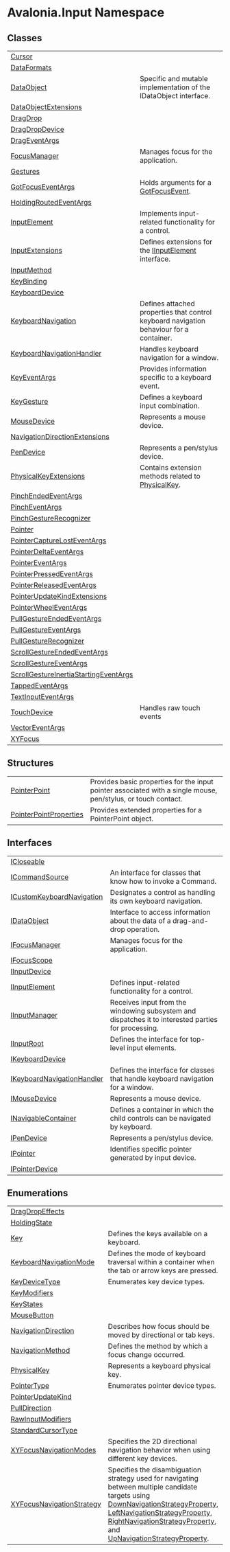 # Avalonia.Input Namespace






## Classes
<table>
<tr>
<td><a href="T_Avalonia_Input_Cursor">Cursor</a></td>
<td> </td>
</tr>
<tr>
<td><a href="T_Avalonia_Input_DataFormats">DataFormats</a></td>
<td> </td>
</tr>
<tr>
<td><a href="T_Avalonia_Input_DataObject">DataObject</a></td>
<td>Specific and mutable implementation of the IDataObject interface.</td>
</tr>
<tr>
<td><a href="T_Avalonia_Input_DataObjectExtensions">DataObjectExtensions</a></td>
<td> </td>
</tr>
<tr>
<td><a href="T_Avalonia_Input_DragDrop">DragDrop</a></td>
<td> </td>
</tr>
<tr>
<td><a href="T_Avalonia_Input_DragDropDevice">DragDropDevice</a></td>
<td> </td>
</tr>
<tr>
<td><a href="T_Avalonia_Input_DragEventArgs">DragEventArgs</a></td>
<td> </td>
</tr>
<tr>
<td><a href="T_Avalonia_Input_FocusManager">FocusManager</a></td>
<td>Manages focus for the application.</td>
</tr>
<tr>
<td><a href="T_Avalonia_Input_Gestures">Gestures</a></td>
<td> </td>
</tr>
<tr>
<td><a href="T_Avalonia_Input_GotFocusEventArgs">GotFocusEventArgs</a></td>
<td>Holds arguments for a <a href="F_Avalonia_Input_InputElement_GotFocusEvent">GotFocusEvent</a>.</td>
</tr>
<tr>
<td><a href="T_Avalonia_Input_HoldingRoutedEventArgs">HoldingRoutedEventArgs</a></td>
<td> </td>
</tr>
<tr>
<td><a href="T_Avalonia_Input_InputElement">InputElement</a></td>
<td>Implements input-related functionality for a control.</td>
</tr>
<tr>
<td><a href="T_Avalonia_Input_InputExtensions">InputExtensions</a></td>
<td>Defines extensions for the <a href="T_Avalonia_Input_IInputElement">IInputElement</a> interface.</td>
</tr>
<tr>
<td><a href="T_Avalonia_Input_InputMethod">InputMethod</a></td>
<td> </td>
</tr>
<tr>
<td><a href="T_Avalonia_Input_KeyBinding">KeyBinding</a></td>
<td> </td>
</tr>
<tr>
<td><a href="T_Avalonia_Input_KeyboardDevice">KeyboardDevice</a></td>
<td> </td>
</tr>
<tr>
<td><a href="T_Avalonia_Input_KeyboardNavigation">KeyboardNavigation</a></td>
<td>Defines attached properties that control keyboard navigation behaviour for a container.</td>
</tr>
<tr>
<td><a href="T_Avalonia_Input_KeyboardNavigationHandler">KeyboardNavigationHandler</a></td>
<td>Handles keyboard navigation for a window.</td>
</tr>
<tr>
<td><a href="T_Avalonia_Input_KeyEventArgs">KeyEventArgs</a></td>
<td>Provides information specific to a keyboard event.</td>
</tr>
<tr>
<td><a href="T_Avalonia_Input_KeyGesture">KeyGesture</a></td>
<td>Defines a keyboard input combination.</td>
</tr>
<tr>
<td><a href="T_Avalonia_Input_MouseDevice">MouseDevice</a></td>
<td>Represents a mouse device.</td>
</tr>
<tr>
<td><a href="T_Avalonia_Input_NavigationDirectionExtensions">NavigationDirectionExtensions</a></td>
<td> </td>
</tr>
<tr>
<td><a href="T_Avalonia_Input_PenDevice">PenDevice</a></td>
<td>Represents a pen/stylus device.</td>
</tr>
<tr>
<td><a href="T_Avalonia_Input_PhysicalKeyExtensions">PhysicalKeyExtensions</a></td>
<td>Contains extension methods related to <a href="T_Avalonia_Input_PhysicalKey">PhysicalKey</a>.</td>
</tr>
<tr>
<td><a href="T_Avalonia_Input_PinchEndedEventArgs">PinchEndedEventArgs</a></td>
<td> </td>
</tr>
<tr>
<td><a href="T_Avalonia_Input_PinchEventArgs">PinchEventArgs</a></td>
<td> </td>
</tr>
<tr>
<td><a href="T_Avalonia_Input_PinchGestureRecognizer">PinchGestureRecognizer</a></td>
<td> </td>
</tr>
<tr>
<td><a href="T_Avalonia_Input_Pointer">Pointer</a></td>
<td> </td>
</tr>
<tr>
<td><a href="T_Avalonia_Input_PointerCaptureLostEventArgs">PointerCaptureLostEventArgs</a></td>
<td> </td>
</tr>
<tr>
<td><a href="T_Avalonia_Input_PointerDeltaEventArgs">PointerDeltaEventArgs</a></td>
<td> </td>
</tr>
<tr>
<td><a href="T_Avalonia_Input_PointerEventArgs">PointerEventArgs</a></td>
<td> </td>
</tr>
<tr>
<td><a href="T_Avalonia_Input_PointerPressedEventArgs">PointerPressedEventArgs</a></td>
<td> </td>
</tr>
<tr>
<td><a href="T_Avalonia_Input_PointerReleasedEventArgs">PointerReleasedEventArgs</a></td>
<td> </td>
</tr>
<tr>
<td><a href="T_Avalonia_Input_PointerUpdateKindExtensions">PointerUpdateKindExtensions</a></td>
<td> </td>
</tr>
<tr>
<td><a href="T_Avalonia_Input_PointerWheelEventArgs">PointerWheelEventArgs</a></td>
<td> </td>
</tr>
<tr>
<td><a href="T_Avalonia_Input_PullGestureEndedEventArgs">PullGestureEndedEventArgs</a></td>
<td> </td>
</tr>
<tr>
<td><a href="T_Avalonia_Input_PullGestureEventArgs">PullGestureEventArgs</a></td>
<td> </td>
</tr>
<tr>
<td><a href="T_Avalonia_Input_PullGestureRecognizer">PullGestureRecognizer</a></td>
<td> </td>
</tr>
<tr>
<td><a href="T_Avalonia_Input_ScrollGestureEndedEventArgs">ScrollGestureEndedEventArgs</a></td>
<td> </td>
</tr>
<tr>
<td><a href="T_Avalonia_Input_ScrollGestureEventArgs">ScrollGestureEventArgs</a></td>
<td> </td>
</tr>
<tr>
<td><a href="T_Avalonia_Input_ScrollGestureInertiaStartingEventArgs">ScrollGestureInertiaStartingEventArgs</a></td>
<td> </td>
</tr>
<tr>
<td><a href="T_Avalonia_Input_TappedEventArgs">TappedEventArgs</a></td>
<td> </td>
</tr>
<tr>
<td><a href="T_Avalonia_Input_TextInputEventArgs">TextInputEventArgs</a></td>
<td> </td>
</tr>
<tr>
<td><a href="T_Avalonia_Input_TouchDevice">TouchDevice</a></td>
<td>Handles raw touch events</td>
</tr>
<tr>
<td><a href="T_Avalonia_Input_VectorEventArgs">VectorEventArgs</a></td>
<td> </td>
</tr>
<tr>
<td><a href="T_Avalonia_Input_XYFocus">XYFocus</a></td>
<td> </td>
</tr>
</table>

## Structures
<table>
<tr>
<td><a href="T_Avalonia_Input_PointerPoint">PointerPoint</a></td>
<td>Provides basic properties for the input pointer associated with a single mouse, pen/stylus, or touch contact.</td>
</tr>
<tr>
<td><a href="T_Avalonia_Input_PointerPointProperties">PointerPointProperties</a></td>
<td>Provides extended properties for a PointerPoint object.</td>
</tr>
</table>

## Interfaces
<table>
<tr>
<td><a href="T_Avalonia_Input_ICloseable">ICloseable</a></td>
<td> </td>
</tr>
<tr>
<td><a href="T_Avalonia_Input_ICommandSource">ICommandSource</a></td>
<td>An interface for classes that know how to invoke a Command.</td>
</tr>
<tr>
<td><a href="T_Avalonia_Input_ICustomKeyboardNavigation">ICustomKeyboardNavigation</a></td>
<td>Designates a control as handling its own keyboard navigation.</td>
</tr>
<tr>
<td><a href="T_Avalonia_Input_IDataObject">IDataObject</a></td>
<td>Interface to access information about the data of a drag-and-drop operation.</td>
</tr>
<tr>
<td><a href="T_Avalonia_Input_IFocusManager">IFocusManager</a></td>
<td>Manages focus for the application.</td>
</tr>
<tr>
<td><a href="T_Avalonia_Input_IFocusScope">IFocusScope</a></td>
<td> </td>
</tr>
<tr>
<td><a href="T_Avalonia_Input_IInputDevice">IInputDevice</a></td>
<td> </td>
</tr>
<tr>
<td><a href="T_Avalonia_Input_IInputElement">IInputElement</a></td>
<td>Defines input-related functionality for a control.</td>
</tr>
<tr>
<td><a href="T_Avalonia_Input_IInputManager">IInputManager</a></td>
<td>Receives input from the windowing subsystem and dispatches it to interested parties for processing.</td>
</tr>
<tr>
<td><a href="T_Avalonia_Input_IInputRoot">IInputRoot</a></td>
<td>Defines the interface for top-level input elements.</td>
</tr>
<tr>
<td><a href="T_Avalonia_Input_IKeyboardDevice">IKeyboardDevice</a></td>
<td> </td>
</tr>
<tr>
<td><a href="T_Avalonia_Input_IKeyboardNavigationHandler">IKeyboardNavigationHandler</a></td>
<td>Defines the interface for classes that handle keyboard navigation for a window.</td>
</tr>
<tr>
<td><a href="T_Avalonia_Input_IMouseDevice">IMouseDevice</a></td>
<td>Represents a mouse device.</td>
</tr>
<tr>
<td><a href="T_Avalonia_Input_INavigableContainer">INavigableContainer</a></td>
<td>Defines a container in which the child controls can be navigated by keyboard.</td>
</tr>
<tr>
<td><a href="T_Avalonia_Input_IPenDevice">IPenDevice</a></td>
<td>Represents a pen/stylus device.</td>
</tr>
<tr>
<td><a href="T_Avalonia_Input_IPointer">IPointer</a></td>
<td>Identifies specific pointer generated by input device.</td>
</tr>
<tr>
<td><a href="T_Avalonia_Input_IPointerDevice">IPointerDevice</a></td>
<td> </td>
</tr>
</table>

## Enumerations
<table>
<tr>
<td><a href="T_Avalonia_Input_DragDropEffects">DragDropEffects</a></td>
<td> </td>
</tr>
<tr>
<td><a href="T_Avalonia_Input_HoldingState">HoldingState</a></td>
<td> </td>
</tr>
<tr>
<td><a href="T_Avalonia_Input_Key">Key</a></td>
<td>Defines the keys available on a keyboard.</td>
</tr>
<tr>
<td><a href="T_Avalonia_Input_KeyboardNavigationMode">KeyboardNavigationMode</a></td>
<td>Defines the mode of keyboard traversal within a container when the tab or arrow keys are pressed.</td>
</tr>
<tr>
<td><a href="T_Avalonia_Input_KeyDeviceType">KeyDeviceType</a></td>
<td>Enumerates key device types.</td>
</tr>
<tr>
<td><a href="T_Avalonia_Input_KeyModifiers">KeyModifiers</a></td>
<td> </td>
</tr>
<tr>
<td><a href="T_Avalonia_Input_KeyStates">KeyStates</a></td>
<td> </td>
</tr>
<tr>
<td><a href="T_Avalonia_Input_MouseButton">MouseButton</a></td>
<td> </td>
</tr>
<tr>
<td><a href="T_Avalonia_Input_NavigationDirection">NavigationDirection</a></td>
<td>Describes how focus should be moved by directional or tab keys.</td>
</tr>
<tr>
<td><a href="T_Avalonia_Input_NavigationMethod">NavigationMethod</a></td>
<td>Defines the method by which a focus change occurred.</td>
</tr>
<tr>
<td><a href="T_Avalonia_Input_PhysicalKey">PhysicalKey</a></td>
<td>Represents a keyboard physical key.<br /></td>
</tr>
<tr>
<td><a href="T_Avalonia_Input_PointerType">PointerType</a></td>
<td>Enumerates pointer device types.</td>
</tr>
<tr>
<td><a href="T_Avalonia_Input_PointerUpdateKind">PointerUpdateKind</a></td>
<td> </td>
</tr>
<tr>
<td><a href="T_Avalonia_Input_PullDirection">PullDirection</a></td>
<td> </td>
</tr>
<tr>
<td><a href="T_Avalonia_Input_RawInputModifiers">RawInputModifiers</a></td>
<td> </td>
</tr>
<tr>
<td><a href="T_Avalonia_Input_StandardCursorType">StandardCursorType</a></td>
<td> </td>
</tr>
<tr>
<td><a href="T_Avalonia_Input_XYFocusNavigationModes">XYFocusNavigationModes</a></td>
<td>Specifies the 2D directional navigation behavior when using different key devices.</td>
</tr>
<tr>
<td><a href="T_Avalonia_Input_XYFocusNavigationStrategy">XYFocusNavigationStrategy</a></td>
<td>Specifies the disambiguation strategy used for navigating between multiple candidate targets using <a href="F_Avalonia_Input_XYFocus_DownNavigationStrategyProperty">DownNavigationStrategyProperty</a>, <a href="F_Avalonia_Input_XYFocus_LeftNavigationStrategyProperty">LeftNavigationStrategyProperty</a>, <a href="F_Avalonia_Input_XYFocus_RightNavigationStrategyProperty">RightNavigationStrategyProperty</a>, and <a href="F_Avalonia_Input_XYFocus_UpNavigationStrategyProperty">UpNavigationStrategyProperty</a>.</td>
</tr>
</table>